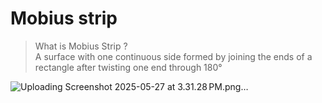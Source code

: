 # Mobius strip

> What is Mobius Strip ? <br/>
> A surface with one continuous side formed by joining the ends of a rectangle after twisting one end through 180°

![Uploading Screenshot 2025-05-27 at 3.31.28 PM.png…]()


